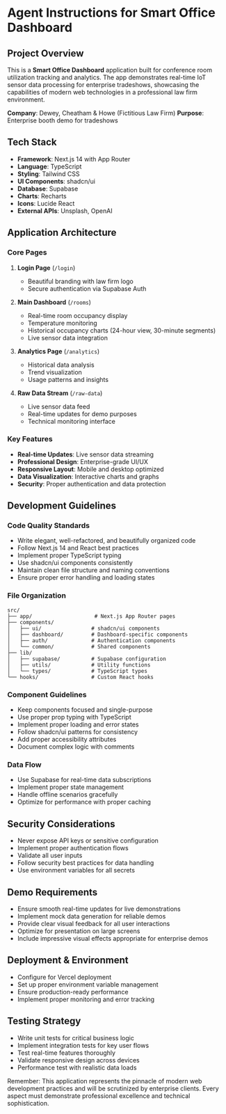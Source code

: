 # Agent Instructions for Smart Office Dashboard

## Project Overview
This is a **Smart Office Dashboard** application built for conference room utilization tracking and analytics. The app demonstrates real-time IoT sensor data processing for enterprise tradeshows, showcasing the capabilities of modern web technologies in a professional law firm environment.

**Company**: Dewey, Cheatham & Howe (Fictitious Law Firm)
**Purpose**: Enterprise booth demo for tradeshows

## Tech Stack
- **Framework**: Next.js 14 with App Router
- **Language**: TypeScript
- **Styling**: Tailwind CSS
- **UI Components**: shadcn/ui
- **Database**: Supabase
- **Charts**: Recharts
- **Icons**: Lucide React
- **External APIs**: Unsplash, OpenAI

## Application Architecture

### Core Pages
1. **Login Page** (`/login`)
   - Beautiful branding with law firm logo
   - Secure authentication via Supabase Auth
   
2. **Main Dashboard** (`/rooms`)
   - Real-time room occupancy display
   - Temperature monitoring
   - Historical occupancy charts (24-hour view, 30-minute segments)
   - Live sensor data integration
   
3. **Analytics Page** (`/analytics`)
   - Historical data analysis
   - Trend visualization
   - Usage patterns and insights
   
4. **Raw Data Stream** (`/raw-data`)
   - Live sensor data feed
   - Real-time updates for demo purposes
   - Technical monitoring interface

### Key Features
- **Real-time Updates**: Live sensor data streaming
- **Professional Design**: Enterprise-grade UI/UX
- **Responsive Layout**: Mobile and desktop optimized
- **Data Visualization**: Interactive charts and graphs
- **Security**: Proper authentication and data protection

## Development Guidelines

### Code Quality Standards
- Write elegant, well-refactored, and beautifully organized code
- Follow Next.js 14 and React best practices
- Implement proper TypeScript typing
- Use shadcn/ui components consistently
- Maintain clean file structure and naming conventions
- Ensure proper error handling and loading states

### File Organization
```
src/
├── app/                    # Next.js App Router pages
├── components/
│   ├── ui/                # shadcn/ui components
│   ├── dashboard/         # Dashboard-specific components
│   ├── auth/              # Authentication components
│   └── common/            # Shared components
├── lib/
│   ├── supabase/          # Supabase configuration
│   ├── utils/             # Utility functions
│   └── types/             # TypeScript types
└── hooks/                 # Custom React hooks
```

### Component Guidelines
- Keep components focused and single-purpose
- Use proper prop typing with TypeScript
- Implement proper loading and error states
- Follow shadcn/ui patterns for consistency
- Add proper accessibility attributes
- Document complex logic with comments

### Data Flow
- Use Supabase for real-time data subscriptions
- Implement proper state management
- Handle offline scenarios gracefully
- Optimize for performance with proper caching

## Security Considerations
- Never expose API keys or sensitive configuration
- Implement proper authentication flows
- Validate all user inputs
- Follow security best practices for data handling
- Use environment variables for all secrets

## Demo Requirements
- Ensure smooth real-time updates for live demonstrations
- Implement mock data generation for reliable demos
- Provide clear visual feedback for all user interactions
- Optimize for presentation on large screens
- Include impressive visual effects appropriate for enterprise demos

## Deployment & Environment
- Configure for Vercel deployment
- Set up proper environment variable management
- Ensure production-ready performance
- Implement proper monitoring and error tracking

## Testing Strategy
- Write unit tests for critical business logic
- Implement integration tests for key user flows
- Test real-time features thoroughly
- Validate responsive design across devices
- Performance test with realistic data loads

Remember: This application represents the pinnacle of modern web development practices and will be scrutinized by enterprise clients. Every aspect must demonstrate professional excellence and technical sophistication.